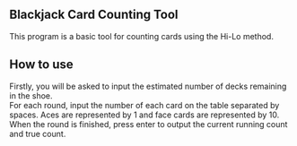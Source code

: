 ## Blackjack Card Counting Tool 

This program is a basic tool for counting cards using the Hi-Lo method.

## How to use

Firstly, you will be asked to input the estimated number of decks remaining in the shoe.\
For each round, input the number of each card on the table separated by spaces. Aces are represented by 1
and face cards are represented by 10.\
When the round is finished, press enter to output the current running count and true count.


